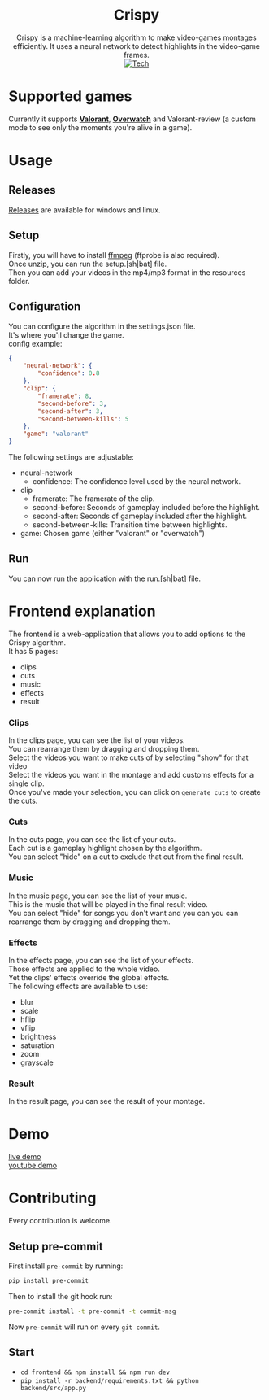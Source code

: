 <div align="center">

# Crispy
Crispy is a machine-learning algorithm to make video-games montages efficiently.
It uses a neural network to detect highlights in the video-game frames.\
[![Tech](https://skillicons.dev/icons?i=python,svelte,ts,css,html,docker,bash)](https://skillicons.dev)


</div>


# Supported games 
Currently it supports **[Valorant](https://playvalorant.com/)**, **[Overwatch](https://playoverwatch.com/)** and Valorant-review (a custom mode to see only the moments you're alive in a game).
# Usage
## Releases
[Releases](https://github.com/Flowtter/crispy/releases) are available for windows and linux.

## Setup
Firstly, you will have to install [ffmpeg](https://ffmpeg.org/about.html) (ffprobe is also required).\
Once unzip, you can run the setup.[sh|bat] file.\
Then you can add your videos in the mp4/mp3 format in the resources folder.
## Configuration
You can configure the algorithm in the settings.json file.\
It's where you'll change the game.\
config example:
```json
{
    "neural-network": {
        "confidence": 0.8
    },
    "clip": {
        "framerate": 8,
        "second-before": 3,
        "second-after": 3,
        "second-between-kills": 5
    },
    "game": "valorant"
}
```
The following settings are adjustable:
- neural-network
    - confidence: The confidence level used by the neural network.
- clip
    - framerate: The framerate of the clip.
    - second-before: Seconds of gameplay included before the highlight.
    - second-after: Seconds of gameplay included after the highlight.
    - second-between-kills: Transition time between highlights.
- game: Chosen game (either "valorant" or "overwatch")

## Run
You can now run the application with the run.[sh|bat] file.

# Frontend explanation
The frontend is a web-application that allows you to add options to the Crispy algorithm.\
It has 5 pages:
- clips
- cuts
- music
- effects
- result

### Clips
In the clips page, you can see the list of your videos.\
You can rearrange them by dragging and dropping them.\
Select the videos you want to make cuts of by selecting "show" for that video \
Select the videos you want in the montage and add customs effects for a single clip.\
Once you've made your selection, you can click on `generate cuts` to create the cuts.

### Cuts
In the cuts page, you can see the list of your cuts.\
Each cut is a gameplay highlight chosen by the algorithm. \
You can select "hide" on a cut to exclude that cut from the final result.

### Music
In the music page, you can see the list of your music.\
This is the music that will be played in the final result video. \
You can select "hide" for songs you don't want and you can you can rearrange them by dragging and dropping them.

### Effects
In the effects page, you can see the list of your effects.\
Those effects are applied to the whole video.\
Yet the clips' effects override the global effects.\
The following effects are available to use:
- blur
- scale
- hflip
- vflip
- brightness
- saturation
- zoom
- grayscale

### Result
In the result page, you can see the result of your montage.

# Demo
[live demo](https://crispy.gyroskan.com/)\
[youtube demo](https://www.youtube.com/watch?v=svT-Z_MkAfw)
# Contributing
Every contribution is welcome.
## Setup pre-commit
First install `pre-commit` by running:
```sh
pip install pre-commit
```
Then to install the git hook run:
```sh
pre-commit install -t pre-commit -t commit-msg
```

Now `pre-commit` will run on every `git commit`.


## Start
- `cd frontend && npm install && npm run dev`
- `pip install -r backend/requirements.txt && python backend/src/app.py`
